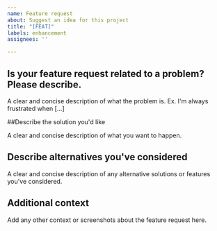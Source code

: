 ```yaml
---
name: Feature request
about: Suggest an idea for this project
title: "[FEAT]"
labels: enhancement
assignees: ''

---
```


## Is your feature request related to a problem? Please describe.

A clear and concise description of what the problem is. Ex. I'm always frustrated when [...]

##Describe the solution you'd like

A clear and concise description of what you want to happen.

## Describe alternatives you've considered

A clear and concise description of any alternative solutions or features you've considered.

## Additional context

Add any other context or screenshots about the feature request here.
